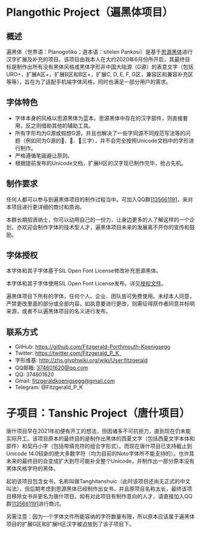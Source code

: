 # Plangothic Project（遍黑体项目）
## 概述
遍黑体（世界语：Planogotiko；道本语：sitelen Pankosi）是基于[思源黑体](https://github.com/adobe-fonts/source-han-sans)进行汉字扩展及补充的项目。该项目由我本人在大约2020年6月份所开启，其最终目标是制作出所有没有黑体风格或黑体字形非中国大陆源（G源）的表意文字（包括URO+，扩展A区+，扩展B区和B区+，扩展C, D, E, F, G区，兼容区和兼容补充区等等），旨在为了适配手机端字体风格，同时也满足一部分用户的需求。
## 字体特色
- 字体本身的风格以思源黑体为蓝本。思源黑体中存在的汉字部件，则直接套用，反之则借助其他的辅助工具。
- 所有字形均为G源或假想G源，并且也解决了一些字同源不同规范写法等的问题（例如同为G源的𰃙、𰃜、𰃟三字），并不会完全按照Unicode文档中的字形进行制作。
- 严格遵循笔画避让原则。
- 根据提前发布的Unicode文档，扩展H区的汉字现已制作完毕，抢占先机。
## 制作要求
任何人都可以参与到遍黑体项目的制作过程当中。可加入QQ群[1135661191](https://jq.qq.com/?_wv=1027&k=xRTzFAfD)，来对本项目进行更详细的商讨和质询。

本群长期招贤纳士，你可以动用自己的一份力，让身边更多的人了解这样的一个企划，亦欢迎会制作字体的技术型人才，遍黑体项目未来的发展离不开你的宣传和鼓励。
## 字体授权
本字体和其子字体基于SIL Open Font License修改补充思源黑体。

本字体和其子字体使用SIL Open Font License发布。详见[授权文件](LICENSE.txt)。

遍黑体项目下所有的字体，任何个人、企业、团队皆可免费使用。未经本人同意，严禁更改里面的部分或全部内容，如执意要进行更改，则需征得原作者同意并标明来源，或者不以遍黑体项目的名义进行发布。
## 联系方式
- GitHub: https://github.com/Fitzgerald-Porthmouth-Koenigsegg
- Twitter: https://twitter.com/Fitzgerald_P_K_
- 字形维基: http://zhs.glyphwiki.org/wiki/User:fitzgerald
- QQ邮箱: 374601620@qq.com
- QQ: 374601620
- Gmail: fitzgeraldkoenigsegg@gmail.com
- Telegram: @Fitzgerald_P_K
# 子项目：Tanshic Project（唐什项目）
唐什项目早在2021年初便有开工的想法，但因诸多不可抗拒力，直到现在仍未能实际开工。该项目原本的最终目的是制作出黑体的西夏文字（包括西夏文字本体和部件）和契丹小字（包括带填充符的组合字形式）。而现在唐什项目已支持截止到Unicode 14.0较新的绝大多数字符（均为目前的Noto字体所不能支持的）。也许其未来的最终目的会变成扩大到尽可能补全整个Unicode，并制作出一部分原本没有黑体风格字符的黑体。

起初该项目包含女书，名称叫做Tanghitanshuic（此时该项目还尚无正式的中文叫法），但后期考虑到思源黑体已经制作出女书，并且原项目名称太长，最终该项目移除女书并更名为唐什项目。如有对此项目有制作意向的人才，请直接加入QQ群[1135661191](https://jq.qq.com/?_wv=1027&k=xRTzFAfD)进行商讨。

另需注意：因为一个字体文件所能容纳的字符数量有限，所以原本应该属于遍黑体项目的扩展G区和扩展H区汉字被迫放到了该子项目下。
